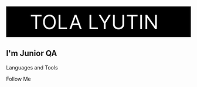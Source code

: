 ![Header](https://github.com/TolaLytin/tolalytin/blob/main/assets/Untitled.png)

## I'm Junior QA

Languages and Tools

Follow Me
